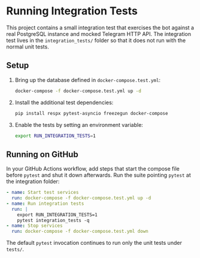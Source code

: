 # Running Integration Tests

This project contains a small integration test that exercises the bot against a real PostgreSQL instance and mocked Telegram HTTP API. The integration test lives in the `integration_tests/` folder so that it does not run with the normal unit tests.

## Setup

1. Bring up the database defined in `docker-compose.test.yml`:

   ```bash
   docker-compose -f docker-compose.test.yml up -d
   ```

2. Install the additional test dependencies:

   ```bash
   pip install respx pytest-asyncio freezegun docker-compose
   ```

3. Enable the tests by setting an environment variable:

   ```bash
   export RUN_INTEGRATION_TESTS=1
   ```

## Running on GitHub

In your GitHub Actions workflow, add steps that start the compose file before `pytest` and shut it down afterwards. Run the suite pointing `pytest` at the integration folder:

```yaml
- name: Start test services
  run: docker-compose -f docker-compose.test.yml up -d
- name: Run integration tests
  run: |
    export RUN_INTEGRATION_TESTS=1
    pytest integration_tests -q
- name: Stop services
  run: docker-compose -f docker-compose.test.yml down
```

The default `pytest` invocation continues to run only the unit tests under `tests/`.